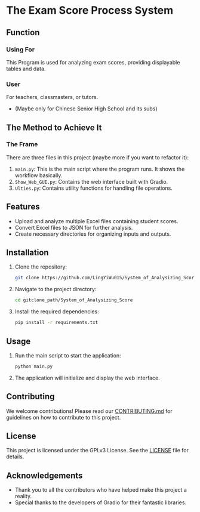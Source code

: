 # The Exam Score Process System

## Function

### Using For
This Program is used for analyzing exam scores, providing displayable tables and data.

### User
For teachers, classmasters, or tutors.
* (Maybe only for Chinese Senior High School and its subs)

## The Method to Achieve It

### The Frame
There are three files in this project (maybe more if you want to refactor it):

1. `main.py`: This is the main script where the program runs. It shows the workflow basically.
2. `Show_Web_GUI.py`: Contains the web interface built with Gradio.
3. `Ulties.py`: Contains utility functions for handling file operations.

## Features

- Upload and analyze multiple Excel files containing student scores.
- Convert Excel files to JSON for further analysis.
- Create necessary directories for organizing inputs and outputs.

## Installation

1. Clone the repository:
    ```bash
    git clone https://github.com/LingYiWu015/System_of_Analysizing_Score.git
    ```
2. Navigate to the project directory:
    ```bash
    cd gitclone_path/System_of_Analysizing_Score
    ```
3. Install the required dependencies:
    ```bash
    pip install -r requirements.txt
    ```

## Usage

1. Run the main script to start the application:
    ```bash
    python main.py
    ```

2. The application will initialize and display the web interface.

## Contributing

We welcome contributions! Please read our [CONTRIBUTING.md](CONTRIBUTING.md) for guidelines on how to contribute to this project.

## License

This project is licensed under the GPLv3 License. See the [LICENSE](LICENSE) file for details.

## Acknowledgements

- Thank you to all the contributors who have helped make this project a reality.
- Special thanks to the developers of Gradio for their fantastic libraries.
